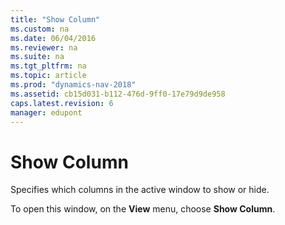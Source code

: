 ```yaml
---
title: "Show Column"
ms.custom: na
ms.date: 06/04/2016
ms.reviewer: na
ms.suite: na
ms.tgt_pltfrm: na
ms.topic: article
ms.prod: "dynamics-nav-2018"
ms.assetid: cb15d031-b112-476d-9ff0-17e79d9de958
caps.latest.revision: 6
manager: edupont
---
```

# Show Column
Specifies which columns in the active window to show or hide.  
  
 To open this window, on the **View** menu, choose **Show Column**.